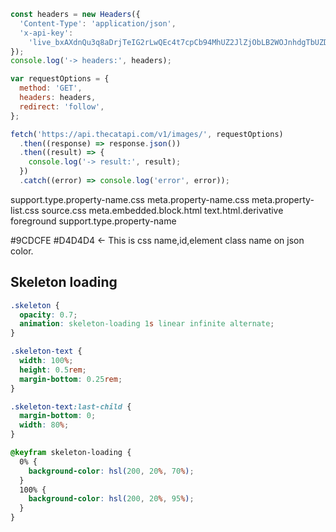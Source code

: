 ```js
const headers = new Headers({
  'Content-Type': 'application/json',
  'x-api-key':
    'live_bxAXdnQu3q8aDrjTeIG2rLwQEc4t7cpCb94MhUZ2JlZjObLB2WOJnhdgTbUZD7Nf',
});
console.log('-> headers:', headers);

var requestOptions = {
  method: 'GET',
  headers: headers,
  redirect: 'follow',
};

fetch('https://api.thecatapi.com/v1/images/', requestOptions)
  .then((response) => response.json())
  .then((result) => {
    console.log('-> result:', result);
  })
  .catch((error) => console.log('error', error));
```

support.type.property-name.css
meta.property-name.css
meta.property-list.css
source.css
meta.embedded.block.html
text.html.derivative
foreground support.type.property-name

#9CDCFE
#D4D4D4 <- This is css name,id,element class name on json color.

## Skeleton loading

```css
.skeleton {
  opacity: 0.7;
  animation: skeleton-loading 1s linear infinite alternate;
}

.skeleton-text {
  width: 100%;
  height: 0.5rem;
  margin-bottom: 0.25rem;
}

.skeleton-text:last-child {
  margin-bottom: 0;
  width: 80%;
}

@keyfram skeleton-loading {
  0% {
    background-color: hsl(200, 20%, 70%);
  }
  100% {
    background-color: hsl(200, 20%, 95%);
  }
}
```
